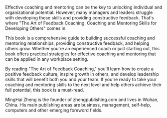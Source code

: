 
Effective coaching and mentoring can be the key to unlocking individual and organizational potential. However, many managers and leaders struggle with developing these skills and providing constructive feedback. That's where "The Art of Feedback Coaching: Coaching and Mentoring Skills for Developing Others" comes in.

This book is a comprehensive guide to building successful coaching and mentoring relationships, providing constructive feedback, and helping others grow. Whether you're an experienced coach or just starting out, this book offers practical strategies for effective coaching and mentoring that can be applied in any workplace setting.

By reading "The Art of Feedback Coaching," you'll learn how to create a positive feedback culture, inspire growth in others, and develop leadership skills that will benefit both you and your team. If you're ready to take your coaching and mentoring skills to the next level and help others achieve their full potential, this book is a must-read.

MingHai Zheng is the founder of zhengpublishing.com and lives in Wuhan, China. His main publishing areas are business, management, self-help, computers and other emerging foreword fields.

